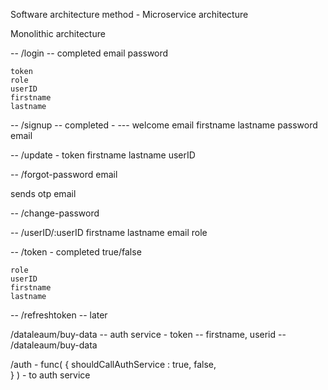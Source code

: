 Software architecture method -  Microservice architecture

Monolithic architecture

-- /login  -- completed
email
password

    token
    role
    userID
    firstname
    lastname

-- /signup -- completed - --- welcome email
    firstname
    lastname
    password
    email

-- /update - token
    firstname 
    lastname
    userID

-- /forgot-password
email

sends otp email

-- /change-password

-- /userID/:userID
    firstname
    lastname
    email
    role


-- /token  - completed
true/false

    role
    userID
    firstname
    lastname

-- /refreshtoken
 -- later

/dataleaum/buy-data
-- auth service - token -- firstname, userid
-- /dataleaum/buy-data

/auth - func(
    {
        shouldCallAuthService  : true, false,  
    }
) - to auth service



